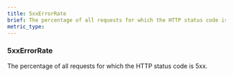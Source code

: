 ```yaml
---
title: 5xxErrorRate
brief: The percentage of all requests for which the HTTP status code is 5xx.
metric_type:
---
```

### 5xxErrorRate

The percentage of all requests for which the HTTP status code is 5xx.
